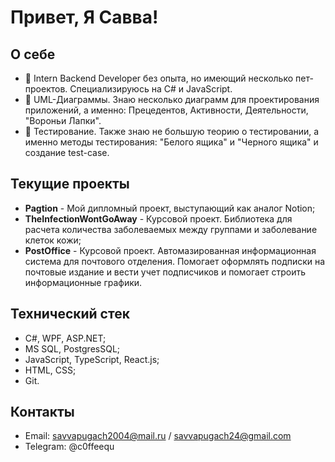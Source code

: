 # Привет, Я Савва!

##  О себе

* 🔎 Intern Backend Developer без опыта, но имеющий несколько пет-проектов. Специализируюсь на C# и JavaScript. 
* 📡 UML-Диаграммы. Знаю несколько диаграмм для проектирования приложений, а именно: Прецедентов, Активности, Деятельности, "Вороньи Лапки". 
* 🔁 Тестирование. Также знаю не большую теорию о тестировании, а именно методы тестирования: "Белого ящика" и "Черного ящика" и создание test-case. 

##  Текущие проекты

- **Pagtion** - Мой дипломный проект, выступающий как аналог Notion;
- **TheInfectionWontGoAway** - Курсовой проект. Библиотека для расчета количества заболеваемых между группами и заболевание клеток кожи;
- **PostOffice** - Курсовой проект. Автомазированная информационная система для почтового отделения. Помогает оформлять подписки на почтовые издание и вести учет подписчиков и помогает строить информационные графики.

##  Технический стек
- C#, WPF, ASP.NET;
- MS SQL, PostgresSQL;
- JavaScript, TypeScript, React.js;
- HTML, CSS;
- Git.

## Контакты
- Email: savvapugach2004@mail.ru / savvapugach24@gmail.com
- Telegram: @c0ffeequ
